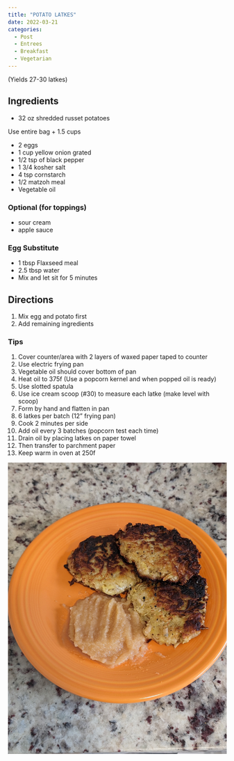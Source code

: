 ```yaml
---
title: "POTATO LATKES"
date: 2022-03-21
categories:
  - Post
  - Entrees
  - Breakfast
  - Vegetarian
---
```



(Yields 27-30 latkes)
##  Ingredients
* 32 oz shredded russet potatoes

Use entire bag + 1.5 cups
* 2 eggs
* 1 cup yellow onion grated 
* 1/2 tsp of black pepper
* 1 3/4 kosher salt
* 4 tsp cornstarch
* 1/2 matzoh meal
* Vegetable oil

### Optional (for toppings)
* sour cream
* apple sauce


### Egg Substitute
* 1 tbsp Flaxseed meal
* 2.5 tbsp water
* Mix and let sit for 5 minutes

## Directions
1. Mix egg and potato first
2. Add remaining ingredients

### Tips
1. Cover counter/area with 2 layers of waxed paper taped to counter
2. Use electric frying pan
3. Vegetable oil should cover bottom of pan
4. Heat oil to 375f (Use a popcorn kernel and when popped oil is ready)
5. Use slotted spatula
6. Use ice cream scoop (#30) to measure each latke (make level with scoop)
7. Form by hand and flatten in pan
8. 6 latkes per batch (12” frying pan)
9. Cook 2 minutes per side
10. Add oil every 3 batches (popcorn test each time)
11. Drain oil by placing latkes on paper towel
12. Then transfer to parchment paper
13. Keep warm in oven at 250f

![Potato Latkes](/assets/images/latkes.jpg "Potato Latkes")
